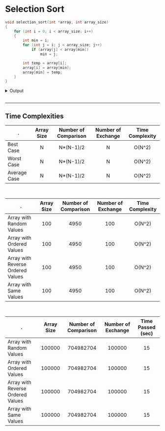 # Selection Sort

```c
void selection_sort(int *array, int array_size)
{
    for (int i = 0; i < array_size; i++)
    {
        int min = i;
        for (int j = i; j < array_size; j++)
            if (array[j] < array[min])
                min = j;

        int temp = array[i];
        array[i] = array[min];
        array[min] = temp;
    }
}
```

<details>
<summary>Output</summary>

```c
SELECTION SORT
-----------------------------------
[*] Array with Random Values
[+] Average number of comparison   : 4950
[+] Average number of exchange     : 100
[+] Average time                   : 0.000019


[*] Array with Ordered Values
[+] Number of comparison           : 4950
[+] Number of exchange             : 100
[+] Time                           : 0.000014


[*] Array with Reverse Ordered Values
[+] Number of comparison           : 4950
[+] Number of exchange             : 100
[+] Time                           : 0.000016


[*] Array with Same Values
[+] Number of comparison           : 4950
[+] Number of exchange             : 100
[+] Time                           : 0.000014
```

</details>

<br/>

<hr/>

## Time Complexities
. | Array Size | Number of Comparison | Number of Exchange | Time Complexity 
--- | :---: | :---: | :---: | :---: 
Best Case | N | N*(N-1)/2 | N | O(N^2)
Worst Case | N | N*(N-1)/2 | N | O(N^2)
Average Case | N | N*(N-1)/2 | N | O(N^2)

<br/>

. | Array Size | Number of Comparison | Number of Exchange | Time Complexity
--- | :---: | :---: | :---: | :---:
Array with Random Values | 100 | 4950 | 100 | O(N^2)
Array with Ordered Values | 100 | 4950 | 100 | O(N^2)
Array with Reverse Ordered Values | 100 | 4950 | 100 | O(N^2)
Array with Same Values | 100 | 4950 | 100 | O(N^2)

<br/>

. | Array Size | Number of Comparison | Number of Exchange | Time Passed (sec)
--- | :---: | :---: | :---: | :---:
Array with Random Values | 100000 | 704982704 | 100000 | 15
Array with Ordered Values | 100000 | 704982704 | 100000 | 15
Array with Reverse Ordered Values | 100000 | 704982704 | 100000 | 15
Array with Same Values | 100000 | 704982704 | 100000 | 15
